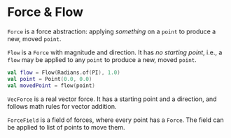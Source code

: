 # Force & Flow

`Force` is a force abstraction: applying _something_ on a `point` to produce a new, moved `point`.

`Flow` is a `Force` with magnitude and direction. It has _no starting point_, i.e., a `flow` may be applied to any
`point` to produce a new, moved `point`.

```kt
val flow = Flow(Radians.of(PI), 1.0)
val point = Point(0.0, 0.0)
val movedPoint = flow(point)
```

`VecForce` is a real vector force. It has a starting point and a direction, and follows math rules for vector addition.

`ForceField` is a field of forces, where every point has a `Force`.
The field can be applied to list of points to move them.
